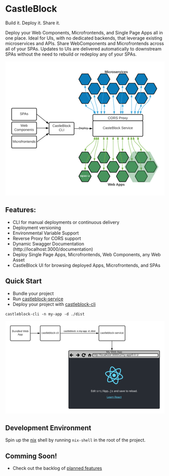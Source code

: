 # CastleBlock

Build it. Deploy it. Share it.

Deploy your Web Components, Microfrontends, and Single Page Apps all in one place. Ideal for UIs, with no dedicated backends, that leverage existing microservices and APIs. Share WebComponents and Microfrontends across all of your SPAs. Updates to UIs are delivered automatically to downstream SPAs without the need to rebuild or redeploy any of your SPAs.

![diagram of castleblock high level concept](./castleblock-concept.png "Castleblock high-level concept")

## Features:

- CLI for manual deployments or continuous delivery
- Deployment versioning
- Environmental Variable Support
- Reverse Proxy for CORS support
- Dynamic Swagger Documentation (http://localhost:3000/documentation)
- Deploy Single Page Apps, Microfrontends, Web Components, any Web Asset
- CastleBlock UI for browsing deployed Apps, Microfrontends, and SPAs

## Quick Start

- Bundle your project
- Run [castleblock-service](./castleblock-service)
- Deploy your project with [castleblock-cli](./castleblock-ui)

```
castleblock-cli -n my-app -d ./dist
```

![diagram of how to use castleblock](./castleblock-usage-diagram.png "Castleblock usage diagram")

## Development Environment

Spin up the [nix](https://nixos.org/guides/install-nix.html) shell by running `nix-shell` in the root of the project.

## Comming Soon!

- Check out the backlog of [planned features](https://github.com/greymatter-io/castleblock/issues?q=is%3Aopen+is%3Aissue+label%3Aenhancement)
